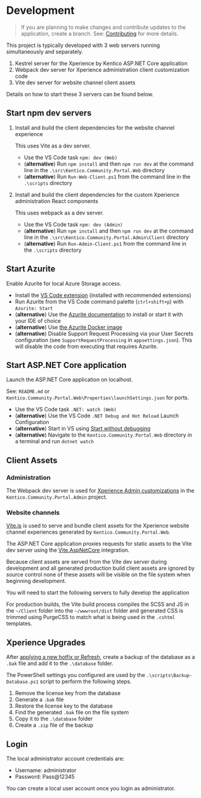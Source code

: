 # Development

> If you are planning to make changes and contribute updates to the application,
> create a branch. See: [Contributing](./Contributing.md) for more details.

This project is typically developed with 3 web servers running simultaneously
and separately.

1. Kestrel server for the Xperience by Kentico ASP.NET Core application
1. Webpack dev server for Xperience administration client customization code
1. Vite dev server for website channel client assets

Details on how to start these 3 servers can be found below.

## Start npm dev servers

1. Install and build the client dependencies for the website channel experience

   This uses Vite as a dev server.

   - Use the VS Code task `npm: dev (Web)`
   - (**alternative**) Run `npm install` and then `npm run dev` at the command
     line in the `.\src\Kentico.Community.Portal.Web` directory
   - (**alternative**) Run `Run-Web-Client.ps1` from the command line in the
     `.\scripts` directory

1. Install and build the client dependencies for the custom Xperience
   administration React components

   This uses webpack as a dev server.

   - Use the VS Code task `npm: dev (Admin)`
   - (**alternative**) Run `npm install` and then `npm run dev` at the command
     line in the `.\src\Kentico.Community.Portal.Admin\Client` directory
   - (**alternative**) Run `Run-Admin-Client.ps1` from the command line in the
     `.\scripts` directory

## Start Azurite

Enable Azurite for local Azure Storage access.

- Install the
  [VS Code extension](https://marketplace.visualstudio.com/items?itemName=Azurite.azurite)
  (installed with recommended extensions)
- Run Azurite from the VS Code command palette (`ctrl+shift+p`) with
  `Azurite: Start`
- (**alternative**) Use the
  [Azurite documentation](https://learn.microsoft.com/en-us/azure/storage/common/storage-use-azurite?tabs=visual-studio%2Cblob-storage#install-azurite)
  to install or start it with your IDE of choice
- (**alternative**) Use
  [the Azurite Docker image](https://github.com/Azure/Azurite?tab=readme-ov-file#dockerhub)
- (**alternative**) Disable Support Request Processing via your User Secrets
  configuration (see `SupportRequestProcessing` in `appsettings.json`). This
  will disable the code from executing that requires Azurite.

## Start ASP.NET Core application

Launch the ASP.NET Core application on localhost.

See: `README.md` or
`Kentico.Community.Portal.Web\Properties\launchSettings.json` for ports.

- Use the VS Code task `.NET: watch (Web)`
- (**alternative**) Use the VS Code `.NET Debug and Hot Reload` Launch
  Configuration
- (**alternative**) Start in VS using
  [Start without debugging](https://dailydotnettips.com/back-to-basic-difference-between-start-debugging-start-without-debugging-in-visual-studio/)
- (**alternative**) Navigate to the `Kentico.Community.Portal.Web` directory in
  a terminal and run `dotnet watch`

## Client Assets

### Administration

The Webpack dev server is used for
[Xperience Admin customizations](https://docs.kentico.com/x/zgSiCQ) in the
`Kentico.Community.Portal.Admin` project.

### Website channels

[Vite.js](https://vitejs.dev/) is used to serve and bundle client assets for the
Xperience website channel experiences generated by
`Kentico.Community.Portal.Web`.

The ASP.NET Core application proxies requests for static assets to the Vite dev
server using the [Vite.AspNetCore](https://github.com/Eptagone/Vite.AspNetCore)
integration.

Because client assets are served from the Vite dev server during development and
all generated production build client assets are ignored by source control none
of these assets will be visible on the file system when beginning development.

You will need to start the following servers to fully develop the application

For production builds, the Vite build process compiles the SCSS and JS in the
`~/Client` folder into the `~/wwwroot/dist` folder and generated CSS is trimmed
using PurgeCSS to match what is being used in the `.cshtml` templates.

## Xperience Upgrades

After
[applying a new hotfix or Refresh](https://docs.kentico.com/developers-and-admins/installation/update-xperience-by-kentico-projects#UpdateXperiencebyKenticoprojects-UpdatedevelopmentprojectswithContinuousIntegration),
create a backup of the database as a `.bak` file and add it to the `.\database`
folder.

The PowerShell settings you configured are used by the
`.\scripts\Backup-Database.ps1` script to perform the following steps.

1. Remove the license key from the database
1. Generate a `.bak` file
1. Restore the license key to the database
1. Find the generated `.bak` file on the file system
1. Copy it to the `.\database` folder
1. Create a `.zip` file of the backup

## Login

The local administrator account credentials are:

- Username: administrator
- Password: Pass@12345

You can create a local user account once you login as administrator.
